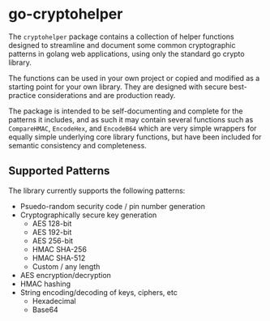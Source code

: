 # go-cryptohelper

The `cryptohelper` package contains a collection of helper functions designed to streamline and document some common cryptographic patterns in golang web applications, using only the standard go crypto library.

The functions can be used in your own project or copied and modified as a starting point for your own library. They are designed with secure best-practice considerations and are production ready.

The package is intended to be self-documenting and complete for the patterns it includes, and as such it may contain several functions such as `CompareHMAC`, `EncodeHex`, and `EncodeB64` which are very simple wrappers for equally simple underlying core library functions, but have been included for semantic consistency and completeness.

## Supported Patterns

The library currently supports the following patterns:

* Psuedo-random security code / pin number generation
* Cryptographically secure key generation
  * AES 128-bit
  * AES 192-bit
  * AES 256-bit
  * HMAC SHA-256
  * HMAC SHA-512
  * Custom / any length
* AES encryption/decryption
* HMAC hashing
* String encoding/decoding of keys, ciphers, etc
  * Hexadecimal
  * Base64